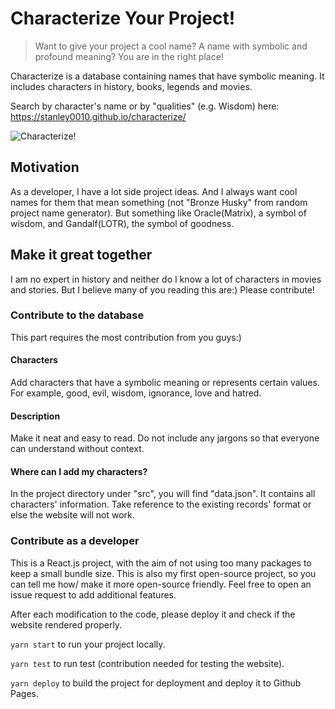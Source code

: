 # Characterize Your Project!

> Want to give your project a cool name? A name with symbolic and profound meaning? You are in the right place!

Characterize is a database containing names that have symbolic meaning. It includes characters in history, books, legends and movies.

Search by character's name or by "qualities" (e.g. Wisdom) here: https://stanley0010.github.io/characterize/

![Characterize!](https://imgur.com/gallery/N2TpA7y)

## Motivation

As a developer, I have a lot side project ideas. And I always want cool names for them that mean something (not "Bronze Husky" from random project name generator). But something like Oracle(Matrix), a symbol of wisdom, and Gandalf(LOTR), the symbol of goodness. 

## Make it great together

I am no expert in history and neither do I know a lot of characters in movies and stories. But I believe many of you reading this are:) Please contribute! 

### Contribute to the database

This part requires the most contribution from you guys:)

#### Characters

Add characters that have a symbolic meaning or represents certain values. For example, good, evil, wisdom, ignorance, love and hatred. 

#### Description

Make it neat and easy to read. Do not include any jargons so that everyone can understand without context.

#### Where can I add my characters?

In the project directory under "src", you will find "data.json". It contains all characters' information. Take reference to the existing records' format or else the website will not work.

### Contribute as a developer

This is a React.js project, with the aim of not using too many packages to keep a small bundle size. 
This is also my first open-source project, so you can tell me how/ make it more open-source friendly.
Feel free to open an issue request to add additional features.

After each modification to the code, please deploy it and check if the website rendered properly.

`yarn start` to run your project locally.

`yarn test` to run test (contribution needed for testing the website).

`yarn deploy` to build the project for deployment and deploy it to Github Pages.
